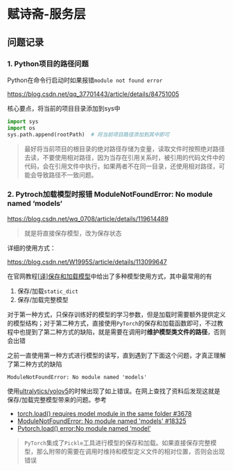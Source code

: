 # 赋诗斋-服务层

## 问题记录

### 1. Python项目的路径问题

Python在命令行启动时如果报错`module not found error`

https://blog.csdn.net/qq_37701443/article/details/84751005

核心要点，将当前的项目目录添加到sys中

```python
import sys
import os
sys.path.append(rootPath)  # 将当前项目路径添加到其中即可
```

> 最好将当前项目的根目录的绝对路径存储为变量，读取文件时按照绝对路径去读，不要使用相对路径，因为当存在引用关系时，被引用的代码文件中的代码，会在引用文件中执行，如果两者不在同一目录，还使用相对路径，可能会导致路径不一致问题。



### 2. Pytroch加载模型时报错 ModuleNotFoundError: No module named ‘models‘ 

https://blog.csdn.net/wq_0708/article/details/119614489

> 就是将直接保存模型，改为保存状态

详细的使用方式：

https://blog.csdn.net/W1995S/article/details/113099647



在官网教程[[译\]保存和加载模型](https://zj-image-processing.readthedocs.io/zh-cn/latest/pytorch/model/[译]保存和加载模型/)中给出了多种模型使用方式，其中最常用的有

1. 保存/加载`static_dict`
2. 保存/加载完整模型

对于第一种方式，只保存训练好的模型的学习参数，但是加载时需要额外提供定义的模型结构；对于第二种方式，直接使用`PyTorch`的保存和加载函数即可，不过教程中也提到了第二种方式的缺陷，就是需要在调用时**维护模型类文件的路径**，否则会出错

之前一直使用第一种方式进行模型的读写，直到遇到了下面这个问题，才真正理解了第二种方式的缺陷

`ModuleNotFoundError: No module named 'models'`

使用[ultralytics/yolov5](https://github.com/ultralytics/yolov5)的时候出现了如上错误。在网上查找了资料后发现这就是保存/加载完整模型带来的问题。参考

- [torch.load() requires model module in the same folder #3678](https://github.com/pytorch/pytorch/issues/3678)
- [ModuleNotFoundError: No module named 'models' #18325](https://github.com/pytorch/pytorch/issues/18325)
- [Pytorch.load() error:No module named ‘model’](https://discuss.pytorch.org/t/pytorch-load-error-no-module-named-model/25821)

> `PyTorch`集成了`Pickle`工具进行模型的保存和加载。如果直接保存完整模型，那么附带的需要在调用时维持和模型定义文件的相对位置，否则会出现错误
